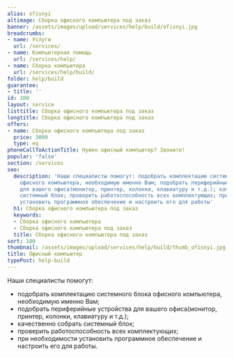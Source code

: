 ```yaml
---
alias: ofisnyi
altimage: Сборка офисного компьютера под заказ
banner: /assets/images/upload/services/help/build/ofisnyi.jpg
breadcrumbs:
- name: Услуги
  url: /services/
- name: Компьютерная помощь
  url: /services/help/
- name: Сборка компьютера
  url: /services/help/build/
folder: help/build
guarantee:
- title: ''
id: 100
layout: service
listtitle: Сборка офисного компьютера под заказ
longtitle: Сборка офисного компьютера под заказ
offers:
- name: Сборка офисного компьютера под заказ
  price: 3000
  type: eq
phoneCallToActionTitle: Нужен офисный компьютер? Звоните!
popular: 'false'
section: /services
seo:
  description: 'Наши специалисты помогут: подобрать комплектацию системного блока
    офисного компьютера, необходимую именно Вам; подобрать периферийные устройства
    для вашего офиса(монитор, принтер, колонки, клавиатуру и т.д.); качественно собрать
    системный блок; проверить работоспособность всех комплектующих; при необходимости
    установить программное обеспечение и настроить его для работы'
  h1: Сборка офисного компьютера под заказ
  keywords:
  - Сборка офисного компьютера
  - Сборка офисного компьютера под заказ
  title: Сборка офисного компьютера под заказ
sort: 100
thumbnail: /assets/images/upload/services/help/build/thumb_ofisnyi.jpg
title: Офисный компьютер
typePost: help-build
---
```

Наши специалисты помогут:

* подобрать комплектацию системного блока офисного компьютера, необходимую именно Вам;
* подобрать периферийные устройства для вашего офиса(монитор, принтер, колонки, клавиатуру и т.д.);
* качественно собрать системный блок; 
* проверить работоспособность всех комплектующих;
* при необходимости установить программное обеспечение и настроить его для работы.
